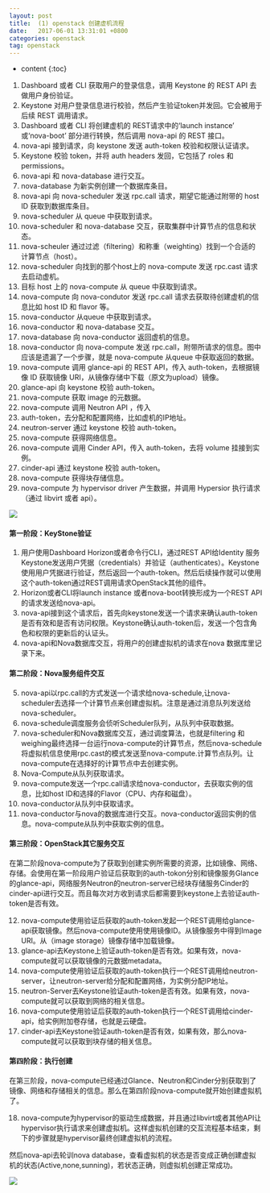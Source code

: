 ```yaml
---
layout: post
title:  (1) openstack 创建虚机流程
date:   2017-06-01 13:31:01 +0800
categories: openstack
tag: openstack
---
```


* content
{:toc}   

1. Dashboard 或者 CLI 获取用户的登录信息，调用 Keystone 的 REST API 去做用户身份验证。
2. Keystone 对用户登录信息进行校验，然后产生验证token并发回。它会被用于后续 REST 调用请求。
3. Dashboard 或者 CLI 将创建虚机的 REST请求中的‘launch instance’ 或‘nova-boot’ 部分进行转换，然后调用 nova-api 的 REST 接口。
4. nova-api 接到请求，向 keystone 发送 auth-token 校验和权限认证请求。
5. Keystone 校验 token，并将 auth headers 发回，它包括了 roles 和 permissions。
6. nova-api 和 nova-database 进行交互。
7. nova-database 为新实例创建一个数据库条目。
8. nova-api 向 nova-scheduler 发送  rpc.call 请求，期望它能通过附带的 host ID 获取到数据库条目。
9. nova-scheduler 从 queue 中获取到请求。
10. nova-scheduler 和 nova-database 交互，获取集群中计算节点的信息和状态。
11. nova-scheuler 通过过滤（filtering）和称重（weighting）找到一个合适的计算节点（host）。
12. nova-scheduler 向找到的那个host上的 nova-compute 发送 rpc.cast 请求去启动虚机。
13. 目标 host 上的 nova-compute 从 queue 中获取到请求。
14. nova-compute 向 nova-condutor 发送 rpc.call 请求去获取待创建虚机的信息比如 host ID 和 flavor 等。
15. nova-conductor 从queue 中获取到请求。
16. nova-conductor 和 nova-database 交互。
17. nova-database 向 nova-conductor 返回虚机的信息。
18. nova-conductor 向 nova-compute 发送 rpc.call，附带所请求的信息。图中应该是遗漏了一个步骤，就是 nova-compute 从queue 中获取返回的数据。
19. nova-compute 调用 glance-api 的 REST API，传入 auth-token，去根据镜像 ID 获取镜像 URI，从镜像存储中下载（原文为upload）镜像。
20. glance-api 向 keystone 校验 auth-token。
21. nova-compute 获取 image 的元数据。
22. nova-compute 调用 Neutron API ，传入 
23. auth-token，去分配和配置网络，比如虚机的IP地址。
24. neutron-server 通过 keystone 校验 auth-token。
25. nova-compute 获得网络信息。
26. nova-compute 调用 Cinder API，传入 auth-token，去将 volume 挂接到实例。
27. cinder-api 通过 keystone 校验 auth-token。
28. nova-compute 获得块存储信息。
29. nova-compute 为 hypervisor driver 产生数据，并调用 Hypersior 执行请求（通过 libvirt 或者 api）。

![](http://blogdata.zhaolibin.com/Fo9TQi1qW6zhTjg1O0djCRc5kWWR)

#### 第一阶段：KeyStone验证

1. 用户使用Dashboard Horizon或者命令行CLI，通过REST API给Identity 服务Keystone发送用户凭据（credentials）并验证（authenticates）。Keystone使用用户凭据进行验证，然后返回一个auth-token。然后后续操作就可以使用这个auth-token通过REST调用请求OpenStack其他的组件。
2. Horizon或者CLI将launch instance 或者nova-boot转换形成为一个REST API的请求发送给nova-api。
3. nova-api接到这个请求后，首先向keystone发送一个请求来确认auth-token是否有效和是否有访问权限。Keystone确认auth-token后，发送一个包含角色和权限的更新后的认证头。
4. nova-api和Nova数据库交互，将用户的创建虚拟机的请求在nova 数据库里记录下来。

#### 第二阶段：Nova服务组件交互

5. nova-api以rpc.call的方式发送一个请求给nova-schedule,让nova-scheduler去选择一个计算节点来创建虚拟机。注意是通过消息队列发送给nova-scheduler。
6. nova-schedule调度服务会侦听Scheduler队列，从队列中获取数据。
7. nova-scheduler和Nova数据库交互，通过调度算法，也就是filtering 和weighing最终选择一台运行nova-compute的计算节点，然后nova-schedule将虚拟机信息使用rpc.cast的模式发送至nova-compute.计算节点队列。让nova-compute在选择好的计算节点中去创建实例。
8. Nova-Compute从队列获取请求。
9. nova-compute发送一个rpc.call请求给nova-conductor，去获取实例的信息，比如host ID和选择的Flavor（CPU、内存和磁盘）。
10. nova-conductor从队列中获取请求。
11. nova-conductor与nova的数据库进行交互。nova-conductor返回实例的信息。nova-compute从队列中获取实例的信息。

#### 第三阶段：OpenStack其它服务交互

在第二阶段nova-compute为了获取到创建实例所需要的资源，比如镜像、网络、存储。会使用在第一阶段用户验证后获取到的auth-tokon分别和镜像服务Glance的glance-api，网络服务Neutron的neutron-server已经块存储服务Cinder的cinder-api进行交互。而且每次对方收到请求后都需要到keystone上去验证auth-token是否有效。

12. nova-compute使用验证后获取的auth-token发起一个REST调用给glance-api获取镜像。然后nova-compute使用使用镜像ID。从镜像服务中得到Image URI。从（image storage）镜像存储中加载镜像。
13. glance-api去Keystone上验证auth-token是否有效。如果有效，nova-compute就可以获取镜像的元数据metadata。
14. nova-compute使用验证后获取的auth-token执行一个REST调用给neutron-server，让neutron-server给分配和配置网络，为实例分配IP地址。
15. neutron-Server去Keystone验证auth-token是否有效。如果有效，nova-compute就可以获取到网络的相关信息。
16. nova-compute使用验证后获取的auth-token执行一个REST调用给cinder-api，给实例附加卷存储，也就是云硬盘。
17. cinder-api去Keystone验证auth-token是否有效，如果有效，那么nova-compute就可以获取到块存储的相关信息。

#### 第四阶段：执行创建

在第三阶段，nova-compute已经通过Glance、Neutron和Cinder分别获取到了镜像、网络和存储相关的信息。那么在第四阶段nova-compute就开始创建虚拟机了。

18. nova-compute为hypervisor的驱动生成数据，并且通过libvirt或者其他API让hypervisor执行请求来创建虚拟机。这样虚拟机创建的交互流程基本结束，剩下的步骤就是hypervisor最终创建虚拟机的流程。

然后nova-api去轮训nova  database，查看虚拟机的状态是否变成正确创建虚拟机的状态(Active,none,sunning)，若状态正确，则虚拟机创建正常成功。

![](http://blogdata.zhaolibin.com/FpnitAuSz-XCRD8bJvB1mxr__ND-)